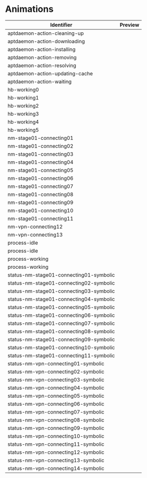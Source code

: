 # Animations

| Identifier                              | Preview |
| --------------------------------------- | ------- |
| aptdaemon-action-cleaning-up            |         |
| aptdaemon-action-downloading            |         |
| aptdaemon-action-installing             |         |
| aptdaemon-action-removing               |         |
| aptdaemon-action-resolving              |         |
| aptdaemon-action-updating-cache         |         |
| aptdaemon-action-waiting                |         |
| hb-working0                             |         |
| hb-working1                             |         |
| hb-working2                             |         |
| hb-working3                             |         |
| hb-working4                             |         |
| hb-working5                             |         |
| nm-stage01-connecting01                 |         |
| nm-stage01-connecting02                 |         |
| nm-stage01-connecting03                 |         |
| nm-stage01-connecting04                 |         |
| nm-stage01-connecting05                 |         |
| nm-stage01-connecting06                 |         |
| nm-stage01-connecting07                 |         |
| nm-stage01-connecting08                 |         |
| nm-stage01-connecting09                 |         |
| nm-stage01-connecting10                 |         |
| nm-stage01-connecting11                 |         |
| nm-vpn-connecting12                     |         |
| nm-vpn-connecting13                     |         |
| process-idle                            |         |
| process-idle                            |         |
| process-working                         |         |
| process-working                         |         |
| status-nm-stage01-connecting01-symbolic |         |
| status-nm-stage01-connecting02-symbolic |         |
| status-nm-stage01-connecting03-symbolic |         |
| status-nm-stage01-connecting04-symbolic |         |
| status-nm-stage01-connecting05-symbolic |         |
| status-nm-stage01-connecting06-symbolic |         |
| status-nm-stage01-connecting07-symbolic |         |
| status-nm-stage01-connecting08-symbolic |         |
| status-nm-stage01-connecting09-symbolic |         |
| status-nm-stage01-connecting10-symbolic |         |
| status-nm-stage01-connecting11-symbolic |         |
| status-nm-vpn-connecting01-symbolic     |         |
| status-nm-vpn-connecting02-symbolic     |         |
| status-nm-vpn-connecting03-symbolic     |         |
| status-nm-vpn-connecting04-symbolic     |         |
| status-nm-vpn-connecting05-symbolic     |         |
| status-nm-vpn-connecting06-symbolic     |         |
| status-nm-vpn-connecting07-symbolic     |         |
| status-nm-vpn-connecting08-symbolic     |         |
| status-nm-vpn-connecting09-symbolic     |         |
| status-nm-vpn-connecting10-symbolic     |         |
| status-nm-vpn-connecting11-symbolic     |         |
| status-nm-vpn-connecting12-symbolic     |         |
| status-nm-vpn-connecting13-symbolic     |         |
| status-nm-vpn-connecting14-symbolic     |         |
